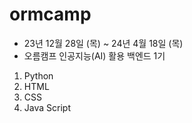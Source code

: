 # ormcamp

* 23년 12월 28일 (목) ~ 24년 4월 18일 (목)
* 오름캠프 인공지능(AI) 활용 백엔드 1기

1. Python
2. HTML
3. CSS
4. Java Script
